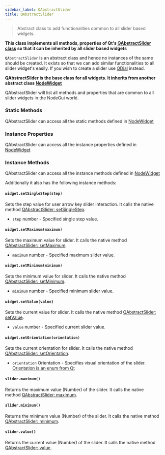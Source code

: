 ```yaml
---
sidebar_label: QAbstractSlider
title: QAbstractSlider
---
```


> Abstract class to add functionalities common to all slider based widgets.

**This class implements all methods, properties of Qt's [QAbstractSlider class](https://doc.qt.io/qt-5/qabstractslider.html) so that it can be inherited by all slider based widgets**

`QAbstractSlider` is an abstract class and hence no instances of the same should be created. It exists so that we can add similar functionalities to all slider widget's easily. If you wish to create a slider use [QDial](api/QDial.md) instead.

**QAbstractSlider is the base class for all widgets. It inherits from another abstract class [NodeWidget](api/NodeWidget.md)**

QAbstractSlider will list all methods and properties that are common to all slider widgets in the NodeGui world.

### Static Methods

QAbstractSlider can access all the static methods defined in [NodeWidget](api/NodeWidget.md)

### Instance Properties

QAbstractSlider can access all the instance properties defined in [NodeWidget](api/NodeWidget.md)

### Instance Methods

QAbstractSlider can access all the instance methods defined in [NodeWidget](api/NodeWidget.md)

Additionally it also has the following instance methods:

#### `widget.setSingleStep(step)`

Sets the step value for user arrow key slider interaction. It calls the native method [QAbstractSlider: setSingleStep](https://doc.qt.io/qt-5/qabstractslider.html#singleStep-prop).

- `step` number - Specified single step value.

#### `widget.setMaximum(maximum)`

Sets the maximum value for slider. It calls the native method [QAbstractSlider: setMaximum](https://doc.qt.io/qt-5/qabstractslider.html#maximum-prop).

- `maximum` number - Specified maximum slider value.

#### `widget.setMinimum(minimum)`

Sets the minimum value for slider. It calls the native method [QAbstractSlider: setMinimum](https://doc.qt.io/qt-5/qabstractslider.html#minimum-prop).

- `minimum` number - Specified minimum slider value.

#### `widget.setValue(value)`

Sets the current value for slider. It calls the native method [QAbstractSlider: setValue](https://doc.qt.io/qt-5/qabstractslider.html#value-prop).

- `value` number - Specified current slider value.

#### `widget.setOrientation(orientation)`

Sets the current orientation for slider. It calls the native method [QAbstractSlider: setOrientation](https://doc.qt.io/qt-5/qabstractslider.html#orientation-prop).

- `orientation` Orientation - Specifies visual orientation of the slider. [Orientation is an enum from Qt](api/QtEnums.md)

#### `slider.maximum()`

Returns the maximum value (Number) of the slider. It calls the native method [QAbstractSlider: maximum](https://doc.qt.io/qt-5/qabstractslider.html#maximum-prop).

#### `slider.minimum()`

Returns the minimum value (Number) of the slider. It calls the native method [QAbstractSlider: minimum](https://doc.qt.io/qt-5/qabstractslider.html#minimum-prop).

#### `slider.value()`

Returns the current value (Number) of the slider. It calls the native method [QAbstractSlider: value](https://doc.qt.io/qt-5/qabstractslider.html#value-prop).
